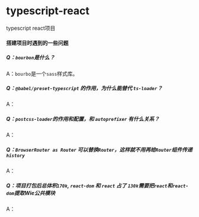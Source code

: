 # typescript-react
typescript react项目

#### 搭建项目时遇到的一些问题
##### Q：`bourbon`是什么？
A：`bourbo`是一个`sass`样式库。

##### Q：`@babel/preset-typescript` 的作用，为什么能替代 `ts-loader`？
A：

##### Q：`postcss-loader`的作用和配置，和 `autoprefixer` 有什么关系？
A：

##### Q：`BrowserRouter as Router` 可以替换`Router`，这样就不用再给`Router`组件传递`history`
A：

##### Q：项目打包后总体积`170k`, `react-dom` 和 `react` 占了 `130k`需要把`react`和`react-dom`提取Wie公共模块
A：